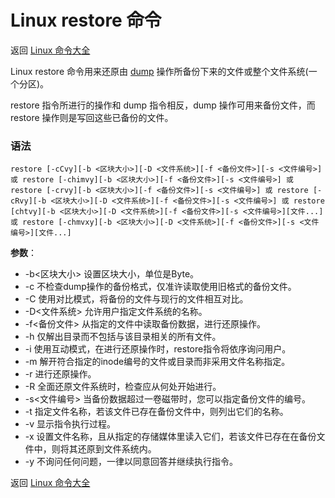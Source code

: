 # Linux restore 命令

返回 [Linux 命令大全](https://ahuang007.github.com/Linux-Command)

Linux restore 命令用来还原由 [dump](https://github.com/ahuang007/Linux-Command/blob/master/dump.md) 操作所备份下来的文件或整个文件系统(一个分区)。

restore 指令所进行的操作和 dump 指令相反，dump 操作可用来备份文件，而 restore 操作则是写回这些已备份的文件。

### 语法

```
restore [-cCvy][-b <区块大小>][-D <文件系统>][-f <备份文件>][-s <文件编号>] 或 restore [-chimvy][-b <区块大小>][-f <备份文件>][-s <文件编号>] 或 restore [-crvy][-b <区块大小>][-f <备份文件>][-s <文件编号>] 或 restore [-cRvy][-b <区块大小>][-D <文件系统>][-f <备份文件>][-s <文件编号>] 或 restore [chtvy][-b <区块大小>][-D <文件系统>][-f <备份文件>][-s <文件编号>][文件...] 或 restore [-chmvxy][-b <区块大小>][-D <文件系统>][-f <备份文件>][-s <文件编号>][文件...]
```

**参数**：

- -b<区块大小> 设置区块大小，单位是Byte。
- -c 不检查dump操作的备份格式，仅准许读取使用旧格式的备份文件。
- -C 使用对比模式，将备份的文件与现行的文件相互对比。
- -D<文件系统> 允许用户指定文件系统的名称。
- -f<备份文件> 从指定的文件中读取备份数据，进行还原操作。
- -h 仅解出目录而不包括与该目录相关的所有文件。
- -i 使用互动模式，在进行还原操作时，restore指令将依序询问用户。
- -m 解开符合指定的inode编号的文件或目录而非采用文件名称指定。
- -r 进行还原操作。
- -R 全面还原文件系统时，检查应从何处开始进行。
- -s<文件编号> 当备份数据超过一卷磁带时，您可以指定备份文件的编号。
- -t 指定文件名称，若该文件已存在备份文件中，则列出它们的名称。
- -v 显示指令执行过程。
- -x 设置文件名称，且从指定的存储媒体里读入它们，若该文件已存在在备份文件中，则将其还原到文件系统内。
- -y 不询问任何问题，一律以同意回答并继续执行指令。

返回 [Linux 命令大全](https://ahuang007.github.com/Linux-Command)